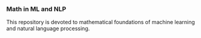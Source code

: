 ### Math in ML and NLP

This repository is devoted to mathematical foundations of machine learning and natural language processing.
